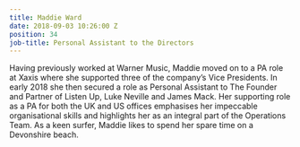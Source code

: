```yaml
---
title: Maddie Ward
date: 2018-09-03 10:26:00 Z
position: 34
job-title: Personal Assistant to the Directors
---
```


Having previously worked at Warner Music, Maddie moved on to a PA role at Xaxis where she supported three of the company’s Vice Presidents. In early 2018 she then secured a role as Personal Assistant to The Founder and Partner of Listen Up, Luke Neville and James Mack. Her supporting role as a PA for both the UK and US offices emphasises her impeccable organisational skills and highlights her as an integral part of the Operations Team. As a keen surfer, Maddie likes to spend her spare time on a Devonshire beach. 
